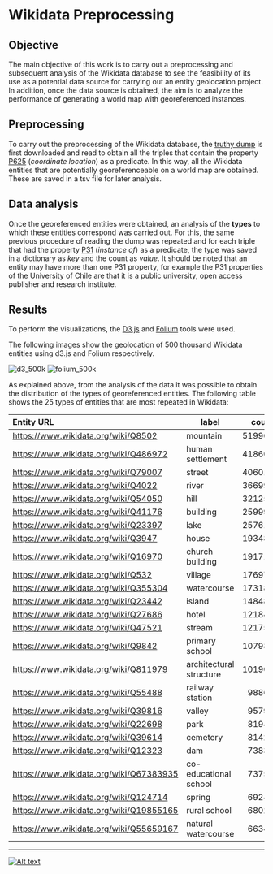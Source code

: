 # Wikidata Preprocessing

## Objective
The main objective of this work is to carry out a preprocessing and subsequent analysis of the Wikidata database to see the feasibility of its use as a potential data source for carrying out an entity geolocation project. In addition, once the data source is obtained, the aim is to analyze the performance of generating a world map with georeferenced instances.

## Preprocessing
To carry out the preprocessing of the Wikidata database, the [truthy dump](https://www.mediawiki.org/wiki/Wikibase/Indexing/RDF_Dump_Format#Truthy_statements) is first downloaded and read to obtain all the triples that contain the property [P625](https://www.wikidata.org/wiki/Property:P625) (*coordinate location*) as a predicate. In this way, all the Wikidata entities that are potentially georeferenceable on a world map are obtained. These are saved in a tsv file for later analysis.

## Data analysis
Once the georeferenced entities were obtained, an analysis of the **types** to which these entities correspond was carried out. For this, the same previous procedure of reading the dump was repeated and for each triple that had the property [P31](https://www.wikidata.org/wiki/Property:P31) (*instance of*) as a predicate, the type was saved in a dictionary as *key* and the count as *value*. It should be noted that an entity may have more than one P31 property, for example the P31 properties of the University of Chile are that it is a public university, open access publisher and research institute.

## Results
To perform the visualizations, the [D3.js](https://d3js.org/) and [Folium](https://python-visualization.github.io/folium/) tools were used. 

The following images show the geolocation of 500 thousand Wikidata entities using d3.js and Folium respectively.

![d3_500k](https://user-images.githubusercontent.com/48598318/184800667-672df18e-0a3c-408e-94d6-a01e567189a2.png)
![folium_500k](https://user-images.githubusercontent.com/48598318/184800687-d937c4b2-5903-4f9d-980c-b69259d709c0.png)

As explained above, from the analysis of the data it was possible to obtain the distribution of the types of georeferenced entities.
The following table shows the 25 types of entities that are most repeated in Wikidata:

| Entity URL                              |   label     |   count |
|:----------------------------------------|-------------|--------:|
| https://www.wikidata.org/wiki/Q8502     |mountain|  519904 |
| https://www.wikidata.org/wiki/Q486972   |human settlement|  418608 |
| https://www.wikidata.org/wiki/Q79007    |street|  406014 |
| https://www.wikidata.org/wiki/Q4022     |river|  366991 |
| https://www.wikidata.org/wiki/Q54050    |hill|  321257 |
| https://www.wikidata.org/wiki/Q41176    |building|  259995 |
| https://www.wikidata.org/wiki/Q23397    |lake|  257618 |
| https://www.wikidata.org/wiki/Q3947     |house|  193489 |
| https://www.wikidata.org/wiki/Q16970    |church building|  191711 |
| https://www.wikidata.org/wiki/Q532      |village|  176979 |
| https://www.wikidata.org/wiki/Q355304   |watercourse|  173187 |
| https://www.wikidata.org/wiki/Q23442    |island|  148484 |
| https://www.wikidata.org/wiki/Q27686    |hotel|  121843 |
| https://www.wikidata.org/wiki/Q47521    |stream|  121753 |
| https://www.wikidata.org/wiki/Q9842     |primary school|  107988 |
| https://www.wikidata.org/wiki/Q811979   |architectural structure|  101900 |
| https://www.wikidata.org/wiki/Q55488    |railway station|   98867 |
| https://www.wikidata.org/wiki/Q39816    |valley|   95799 |
| https://www.wikidata.org/wiki/Q22698    |park|   81944 |
| https://www.wikidata.org/wiki/Q39614    |cemetery|   81427 |
| https://www.wikidata.org/wiki/Q12323    |dam|   73837 |
| https://www.wikidata.org/wiki/Q67383935 |co-educational school|   73757 |
| https://www.wikidata.org/wiki/Q124714   |spring|   69248 |
| https://www.wikidata.org/wiki/Q19855165 |rural school|   68024 |
| https://www.wikidata.org/wiki/Q55659167 |natural watercourse|   66348 |

---
[![Alt text](https://upload.wikimedia.org/wikipedia/commons/thumb/a/ae/Wikidata_Stamp_Rec_Dark.svg/200px-Wikidata_Stamp_Rec_Dark.svg.png "Powered by Wikidata")](https://www.wikidata.org/wiki/Wikidata:Main_Page)
